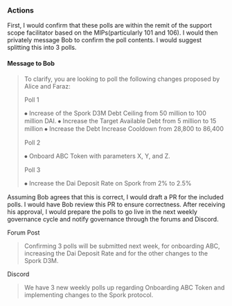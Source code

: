 ### **Actions**

First, I would confirm that these polls are within the remit of the support scope facilitator based on the MIPs(particularly 101 and 106). I would then privately message Bob to confirm the poll contents. I would suggest splitting this into 3 polls.

#### Message to Bob

>To clarify, you are looking to poll the following changes proposed by Alice and Faraz: 
>
>Poll 1
>
>⦁	Increase of the Spork D3M Debt Ceiling from 50 million to 100 million DAI.
⦁	Increase the Target Available Debt from 5 million to 15 million
⦁	Increase the Debt Increase Cooldown from 28,800 to 86,400
>
>Poll 2
>
>⦁	Onboard ABC Token with parameters X, Y, and Z.
>
>Poll 3 
>
>⦁	Increase the Dai Deposit Rate on Spork from 2% to 2.5%

Assuming Bob agrees that this is correct, I would draft a PR for the included polls. I would have Bob review this PR to ensure correctness. After receiving his approval, I would prepare the polls to go live in the next weekly governance cycle and notify governance through the forums and Discord.

Forum Post

>Confirming 3 polls will be submitted next week, for onboarding ABC, increasing the Dai Deposit Rate and for the other changes to the Spork D3M.

Discord

>We have 3 new weekly polls up regarding Onboarding ABC Token and implementing changes to the Spork protocol.
